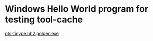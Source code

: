 # Windows Hello World program for testing tool-cache

[pts-tinype hh2.golden.exe](https://github.com/pts/pts-tinype)